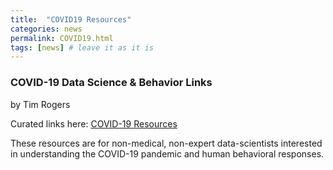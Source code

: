 ```yaml
---
title:  "COVID19 Resources"
categories: news 
permalink: COVID19.html 
tags: [news] # leave it as it is
---
```


### COVID-19 Data Science & Behavior Links

by Tim Rogers

Curated links here: [COVID-19 Resources](https://ttrogers.github.io/data-science-covid-19-resources/)


These resources are for non-medical, non-expert data-scientists interested in understanding the COVID-19 pandemic and human behavioral responses.
